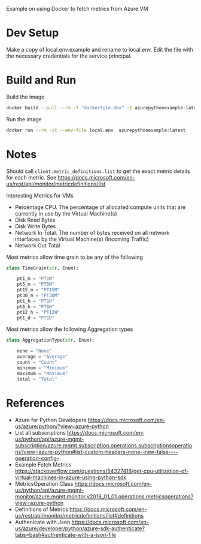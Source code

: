 
Example on using Docker to fetch metrics from Azure VM

# Dev Setup

Make a copy of local.env.example and rename to local.env. Edit the file with the necessary credentials for the service principal.

# Build and Run

Build the image
```bash
docker build --pull --rm -f "dockerfile.dev" -t azurepythonexample:latest "."
```

Run the image
```bash
docker run --rm -it --env-file local.env  azurepythonexample:latest
```

# Notes

Should call `client.metric_definitions.list` to get the exact metric details for each metric. See https://docs.microsoft.com/en-us/rest/api/monitor/metricdefinitions/list

Interesting Metrics for VMs

- Percentage CPU. The percentage of allocated compute units that are currently in use by the Virtual Machine(s)
- Disk Read Bytes
- Disk Write Bytes
- Network In Total. The number of bytes received on all network interfaces by the Virtual Machine(s) (Incoming Traffic)
- Network Out Total

Most metrics allow time grain to be any of the following

```python
class TimeGrain(str, Enum):

    pt1_m = "PT1M"
    pt5_m = "PT5M"
    pt15_m = "PT15M"
    pt30_m = "PT30M"
    pt1_h = "PT1H"
    pt6_h = "PT6H"
    pt12_h = "PT12H"
    pt1_d = "PT1D"
```

Most metrics allow the following Aggregation types

```python
class AggregationType(str, Enum):

    none = "None"
    average = "Average"
    count = "Count"
    minimum = "Minimum"
    maximum = "Maximum"
    total = "Total"
```

# References
- Azure for Python Developers https://docs.microsoft.com/en-us/azure/python/?view=azure-python
- List all subscriptions https://docs.microsoft.com/en-us/python/api/azure-mgmt-subscription/azure.mgmt.subscription.operations.subscriptionsoperations?view=azure-python#list-custom-headers-none--raw-false----operation-config-
- Example Fetch Metrics https://stackoverflow.com/questions/54327418/get-cpu-utilization-of-virtual-machines-in-azure-using-python-sdk
- MetricsOperation Class https://docs.microsoft.com/en-us/python/api/azure-mgmt-monitor/azure.mgmt.monitor.v2018_01_01.operations.metricsoperations?view=azure-python
- Definitions of Metrics https://docs.microsoft.com/en-us/rest/api/monitor/metricdefinitions/list#definitions
- Authenicate with Json https://docs.microsoft.com/en-us/azure/developer/python/azure-sdk-authenticate?tabs=bash#authenticate-with-a-json-file
